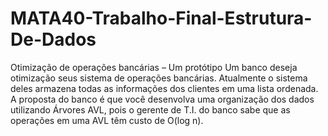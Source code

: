 # MATA40-Trabalho-Final-Estrutura-De-Dados
Otimização de operações bancárias – Um protótipo
Um banco deseja otimização seus sistema de operações bancárias. Atualmente o sistema deles armazena todas as informações dos clientes em uma lista ordenada. 
A proposta do banco é que você desenvolva uma organização dos dados utilizando Árvores AVL, pois o gerente de T.I. do banco sabe que as operações em uma AVL têm custo de O(log n).
